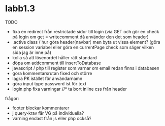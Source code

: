 # labb1.3

TODO

* fixa en redirect från restrictade sidor till login
(via GET och gör en check på login om get = writecomment då använder den det som header)
* .active class / hur göra header(navbar) men byta ut vissa element?
(göra en session variabel eller göra en currentPage check som säger vilken sida jag är inne på)
* kolla så att lösenordet håller rätt standard
* döpa om addcomment till insertToDatabase
* javascript / php till register som varnar om email redan finns i databasen
* göra kommentarsrutan fixed och större
* lagra PK istället för användarnamn
* göra input type password ist för text
* login.php fixa varningar
//* ta bort inline css från header



frågor: 
* footer blockar kommentarer
* j query-krav får VG på individuella?
* varning endast från js eller php också?
